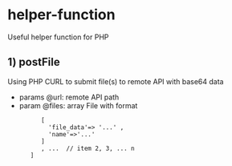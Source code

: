 # helper-function
Useful helper function for PHP

## 1) postFile
Using PHP CURL to submit file(s) to remote API with base64 data

- params @url: remote API path
- param @files: array File with format 
    ```[ 
          [
            'file_data'=> '...' ,
            'name'=>'...'
          ]
          , ...  // item 2, 3, ... n
       ] 
   ```
